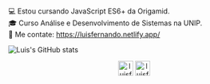 :computer: Estou cursando JavaScript ES6+ da Origamid.<br>
:mortar_board: Curso Análise e Desenvolvimento de Sistemas na UNIP.<br>
:bell: Me contate: https://luisfernando.netlify.app/

![Luis's GitHub stats](https://github-readme-stats.vercel.app/api?username=anuraghazra&theme=dark&show_icons=true)

<p align="center">
<a href="https://www.linkedin.com/in/luisfernandodass/" target="blank"><img align="center" src="https://cdn.jsdelivr.net/npm/simple-icons@3.0.1/icons/linkedin.svg" alt="luisfernandodass" color="white" height="30" width="30" /></a>
<a href="https://instagram.com/luisfernandodass" target="blank"><img align="center" src="https://cdn.jsdelivr.net/npm/simple-icons@3.0.1/icons/instagram.svg" alt="luisfernandodass" color="white" height="30" width="30"/></a>
</p>

